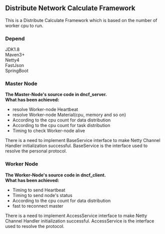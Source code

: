 ## Distribute Network Calculate Framework
This is a Distribute Calculate Framework which is based on the number of worker cpu to run.
### Depend
JDK1.8  
Maven3+  
Netty4  
FastJson  
SpringBoot  

### Master Node
**The Master-Node's source code in dncf_server.**  
**What has been achieved:**  
* resolve Worker-node Heartbeat  
* resolve Worker-node Material(cpu, memory and so on)  
* According to the cpu count for data distribution  
* According to the cpu count for task distribution  
* Timing to check Worker-node alive

There is a need to implement BaseService interface to make Netty Channel Handler initialization successful. BaseService is the interface used to resolve the personal protocol.  
### Worker Node
**The Worker-Node's source code in dncf_client.**  
**What has been achieved:**  
* Timing to send Heartbeat  
* Timing to send node's status
* According to the cpu count for data distribution
* fast to reconnect master  

There is a need to implement AccessService interface to make Netty Channel Handler initialization successful. AccessService is the interface used to resolve the protocol.
